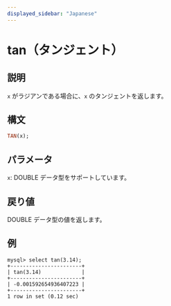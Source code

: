 ```yaml
---
displayed_sidebar: "Japanese"
---
```


# tan（タンジェント）

## 説明

`x` がラジアンである場合に、`x` のタンジェントを返します。

## 構文

```Haskell
TAN(x);
```

## パラメータ

`x`: DOUBLE データ型をサポートしています。

## 戻り値

DOUBLE データ型の値を返します。

## 例

```Plain
mysql> select tan(3.14);
+-----------------------+
| tan(3.14)             |
+-----------------------+
| -0.001592654936407223 |
+-----------------------+
1 row in set (0.12 sec)
```